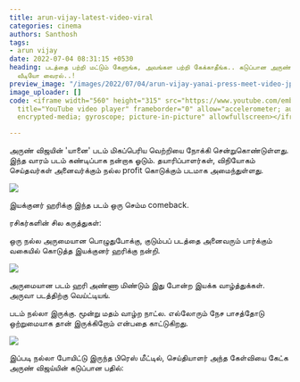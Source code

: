 ```yaml
---
title: arun-vijay-latest-video-viral
categories: cinema
authors: Santhosh
tags:
- arun vijay
date: 2022-07-04 08:31:15 +0530
heading: படத்தை பற்றி மட்டும் கேளுங்க, அவங்கள பற்றி கேக்காதீங்க.. கடுப்பான அருண் விஜய்..
  வீடியோ வைரல்..!
preview_image: "/images/2022/07/04/arun-vijay-yanai-press-meet-video-jpg.jpeg"
image_uploader: []
code: <iframe width="560" height="315" src="https://www.youtube.com/embed/iOhvOsM86Dw"
  title="YouTube video player" frameborder="0" allow="accelerometer; autoplay; clipboard-write;
  encrypted-media; gyroscope; picture-in-picture" allowfullscreen></iframe>

---
```

அருண் விஜயின் 'யானை' படம் மிகப்பெரிய வெற்றியை நோக்கி சென்றுகொண்டுள்ளது. இந்த வாரம் படம் கண்டிப்பாக நன்றாக ஓடும். தயாரிப்பாளர்கள், விநியோகம் செய்தவர்கள் அனைவர்க்கும் நல்ல profit கொடுக்கும் படமாக அமைந்துள்ளது.

![](/images/2022/07/04/yaanai-blockbuster-3-jpg.jpeg)

இயக்குனர் ஹரிக்கு இந்த படம் ஒரு செம்ம comeback.

ரசிகர்களின் சில கருத்துகள்:

ஒரு நல்ல  அருமையான பொழுதுபோக்கு, குடும்பப் படத்தை அனைவரும் பார்க்கும் வகையில் கொடுத்த இயக்குனர் ஹரிக்கு நன்றி.

![](/images/2022/07/04/yaanai-blockbuster-2-jpg.jpeg)

அருமையான படம் ஹரி அண்ணா மிண்டும் இது போன்ற இயக்க வாழ்த்துக்கள். அருவா படத்திற்கு வெய்ட்டியங்.

படம் நல்லா இருக்கு. மூன்று மதம் வாழ்ற நாட்ல. எல்லோரும் நேச பாசத்தோடு ஒற்றுமையாக தான் இருக்கிறோம் என்பதை காட்டுகிறது.

![](/images/2022/07/04/yaanai-blockbuster-1-jpg.jpeg)

இப்படி நல்லா போயிட்டு இருந்த பிரெஸ் மீட்டில், செய்தியாளர் அந்த கேள்வியை கேட்க அருண் விஜய்யின் கடுப்பான பதில்:
